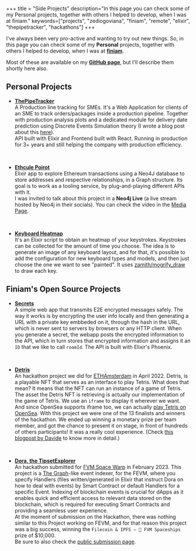 +++
title = "Side Projects"
description="In this page you can check some of my Personal projects, together with others I helped to develop, when I was at finiam."
keywords=["projects", "zediogoviana", "finiam", "remote", "elixir", "thepipetracker", "hackathons"]
+++

I've always been very pro-active and wanting to try out new things. So, in this page you can check some of my **Personal** projects, together with others I helped to develop, when I was at **[finiam](https://finiam.com)**.

Most of these are available on my **[GitHub page](https://github.com/zediogoviana)**, but I'll describe them shortly here also.

## Personal Projects

- **[ThePipeTracker](https://www.tipoprado.thepipetracker.com)** \
A Production line tracking for SMEs. It's a Web Application for clients of an SME to track orders/packages inside a production pipeline. Together with production analysis plots and a dedicated module for delivery date prediction using Discrete Events Simulation theory (I wrote a blog post about this [here](https://zediogoviana.github.io/posts/simulations-with-elixir-and-the-actor-model/)). \
API built with Elixir and Frontend built with React. Running in production for 3+ years and still helping the company with production efficiency.

&nbsp;
- **[Ethcule Poirot](https://github.com/zediogoviana/ethcule-poirot)** \
Elixir app to explore Ethereum transactions using a Neo4J database to store addresses and respective relationships, in a Graph structure. Its goal is to work as a tooling service, by plug-and-playing different APIs with it. \
I was invited to talk about this project in a **Neo4j Live** (a live stream hosted by Neo4j in their socials). You can check the video in the [Media Page](/media).

&nbsp;
- **[Keyboard Heatmap](https://github.com/zediogoviana/keyboard-heatmap)**\
It's an Elixir script to obtain an heatmap of your keystrokes. Keystrokes can be collected for the amount of time you choose. The idea is to generate an image of any keyboard layout, and for that, it's possible to add the configuration for new keyboard types and models, and then just choose the one we want to see "painted". It uses [zamith/mogrify_draw](https://github.com/zamith/mogrify_draw) to draw each key.


## Finiam's Open Source Projects

- **[Secrets](https://github.com/finiam/secrets.finiam.com)**\
A simple web app that transmits E2E encrypted messages safely. The way it works is by encrypting the user info locally and then generating a URL with a private key embbeded on it, through the hash in the URL, which is never sent to servers by browsers or any HTTP client. When you generate a secret, the webapp posts the encrypted information to the API, which in turn stores that encrypted information and assigns it an `ID` that we like to call `roomId`. The API is built with Elixir's Phoenix. 

&nbsp;
- **[Detris](https://github.com/finiam/ethamsterdam-detris)**\
An hackathon project we did for [ETHAmsterdam](https://amsterdam.ethglobal.com/) in April 2022. Detris, is a playable NFT that serves as an interface to play Tetris. What does that mean? It means that the NFT can run an instance of a game of Tetris. The asset the Detris NFT is retrieving is actually our implementation of the game of Tetris. We use an `iframe` to display it wherever we want. And since OpenSea supports iframe too, we can actually [play Tetris on OpenSea](https://opensea.io/assets/ethereum/0xbdc105c068715d57860702da9fa0c5ead11fba51/2). With this project we were one of the 13 finalists and winners of the hackathon. We ended up winning a monetary prize per team member, and got the chance to present it on stage, in front of hundreds of others participants! It was a really cool experience. (Check [this blogpost by Davide](https://blog.finiam.com/blog/finiam-goes-to-amsterdam) to know more in detail.)

&nbsp;
- **[Dora, the TipsetExplorer](https://github.com/finiam/dora-the-tipset-explorer)**\
An hackathon submitted for [FVM Space Warp](https://ethglobal.com/events/spacewarp) in February 2023. This project is a [The Graph](https://thegraph.com/en/)-like event indexer, for the FEVM, where you specify Handlers (files written/generated in Elixir that instruct Dora on how to deal with events) by Smart Contract or default Handlers for a specific Event. Indexing of blockchain events is crucial for dApps as it enables quick and efficient access to relevant data stored on the blockchain, which is required for executing Smart Contracts and providing a seamless user experience.\
At the moment of submission on the Hackathon, there was nothing similar to this Project working on FEVM, and for that reason this project was a big success, winning the `Filecoin & IPFS — 🥇 FVM Spaceships` prize of $10,000.\
Be sure to also check the [public submission page](https://ethglobal.com/showcase/dora-the-tipsetexplorer-uwg3o).
